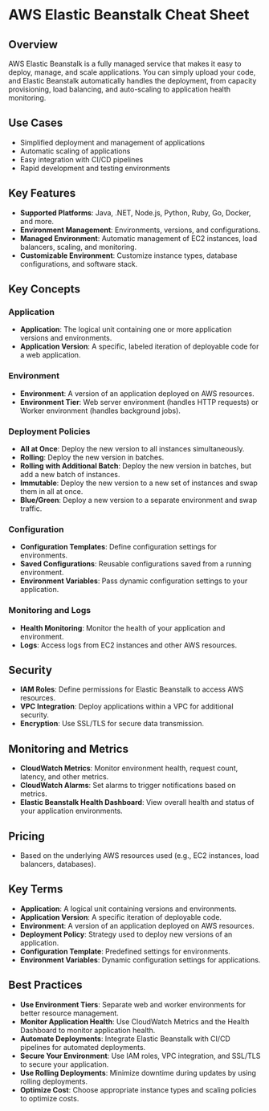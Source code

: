 # AWS Elastic Beanstalk Cheat Sheet

## Overview
AWS Elastic Beanstalk is a fully managed service that makes it easy to deploy, manage, and scale applications. You can simply upload your code, and Elastic Beanstalk automatically handles the deployment, from capacity provisioning, load balancing, and auto-scaling to application health monitoring.

## Use Cases
- Simplified deployment and management of applications
- Automatic scaling of applications
- Easy integration with CI/CD pipelines
- Rapid development and testing environments

## Key Features
- **Supported Platforms**: Java, .NET, Node.js, Python, Ruby, Go, Docker, and more.
- **Environment Management**: Environments, versions, and configurations.
- **Managed Environment**: Automatic management of EC2 instances, load balancers, scaling, and monitoring.
- **Customizable Environment**: Customize instance types, database configurations, and software stack.

## Key Concepts

### Application
- **Application**: The logical unit containing one or more application versions and environments.
- **Application Version**: A specific, labeled iteration of deployable code for a web application.

### Environment
- **Environment**: A version of an application deployed on AWS resources.
- **Environment Tier**: Web server environment (handles HTTP requests) or Worker environment (handles background jobs).

### Deployment Policies
- **All at Once**: Deploy the new version to all instances simultaneously.
- **Rolling**: Deploy the new version in batches.
- **Rolling with Additional Batch**: Deploy the new version in batches, but add a new batch of instances.
- **Immutable**: Deploy the new version to a new set of instances and swap them in all at once.
- **Blue/Green**: Deploy a new version to a separate environment and swap traffic.

### Configuration
- **Configuration Templates**: Define configuration settings for environments.
- **Saved Configurations**: Reusable configurations saved from a running environment.
- **Environment Variables**: Pass dynamic configuration settings to your application.

### Monitoring and Logs
- **Health Monitoring**: Monitor the health of your application and environment.
- **Logs**: Access logs from EC2 instances and other AWS resources.

## Security
- **IAM Roles**: Define permissions for Elastic Beanstalk to access AWS resources.
- **VPC Integration**: Deploy applications within a VPC for additional security.
- **Encryption**: Use SSL/TLS for secure data transmission.

## Monitoring and Metrics
- **CloudWatch Metrics**: Monitor environment health, request count, latency, and other metrics.
- **CloudWatch Alarms**: Set alarms to trigger notifications based on metrics.
- **Elastic Beanstalk Health Dashboard**: View overall health and status of your application environments.

## Pricing
- Based on the underlying AWS resources used (e.g., EC2 instances, load balancers, databases).

## Key Terms
- **Application**: A logical unit containing versions and environments.
- **Application Version**: A specific iteration of deployable code.
- **Environment**: A version of an application deployed on AWS resources.
- **Deployment Policy**: Strategy used to deploy new versions of an application.
- **Configuration Template**: Predefined settings for environments.
- **Environment Variables**: Dynamic configuration settings for applications.

## Best Practices
- **Use Environment Tiers**: Separate web and worker environments for better resource management.
- **Monitor Application Health**: Use CloudWatch Metrics and the Health Dashboard to monitor application health.
- **Automate Deployments**: Integrate Elastic Beanstalk with CI/CD pipelines for automated deployments.
- **Secure Your Environment**: Use IAM roles, VPC integration, and SSL/TLS to secure your application.
- **Use Rolling Deployments**: Minimize downtime during updates by using rolling deployments.
- **Optimize Cost**: Choose appropriate instance types and scaling policies to optimize costs.
